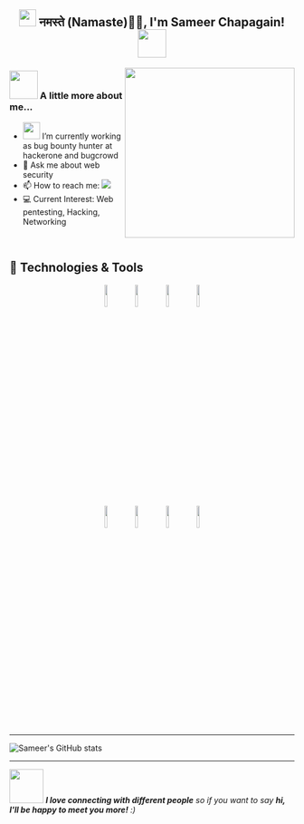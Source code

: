 <h2 align=center><img src="https://emojis.slackmojis.com/emojis/images/1531849430/4246/blob-sunglasses.gif?1531849430" width="30"/> नमस्ते (Namaste)🙏🏻, I'm Sameer Chapagain! <img src="https://media.giphy.com/media/12oufCB0MyZ1Go/giphy.gif" width="50"></h2><img align='right' src="https://media.giphy.com/media/lp3GUtG2waC88/giphy.gif" width="300">

### <img src="https://media.giphy.com/media/VgCDAzcKvsR6OM0uWg/giphy.gif" width="50"> A little more about me...
- <img src="https://media.giphy.com/media/WUlplcMpOCEmTGBtBW/giphy.gif" width="30"> I’m currently working as bug bounty hunter at hackerone and bugcrowd
- 💬 Ask me about web security
- 📫 How to reach me: [![](https://img.shields.io/badge/instagram-blue)](https://www.instagram.com/sameer_cpg/)
- :computer: Current Interest: Web pentesting, Hacking, Networking

&nbsp;
&nbsp;

## 🔧 Technologies & Tools
<p align=center>
  <code><img width="10%" src="https://www.vectorlogo.zone/logos/python/python-ar21.svg"></code>
  <code><img width="10%" src="https://www.vectorlogo.zone/logos/javascript/javascript-ar21.svg"></code>
  <code><img width="10%" src="https://www.vectorlogo.zone/logos/w3_html5/w3_html5-ar21.svg"></code>
  <code><img width="10%" src="https://www.vectorlogo.zone/logos/w3_css/w3_css-ar21.svg"></code>
  <br />
  <code><img width="10%" src="https://www.vectorlogo.zone/logos/sqlite/sqlite-ar21.svg"></code>
  <code><img width="10%" src="https://www.vectorlogo.zone/logos/php/php-ar21.svg"></code>
  <code><img width="10%" src="https://www.vectorlogo.zone/logos/gnu_bash/gnu_bash-ar21.svg"></code>
  <code><img width="10%" src="https://www.vectorlogo.zone/logos/microsoft_azure/microsoft_azure-ar21.svg"></code>
</p>


---
![Sameer's GitHub stats](https://github-readme-stats.vercel.app/api?username=Sameer484&show_icons=true&theme=radical)

---
<img src="https://media.giphy.com/media/LnQjpWaON8nhr21vNW/giphy.gif" width="60"> <em><b>I love connecting with different people</b> so if you want to say <b>hi, I'll be happy to meet you more!</b> :)</em>
